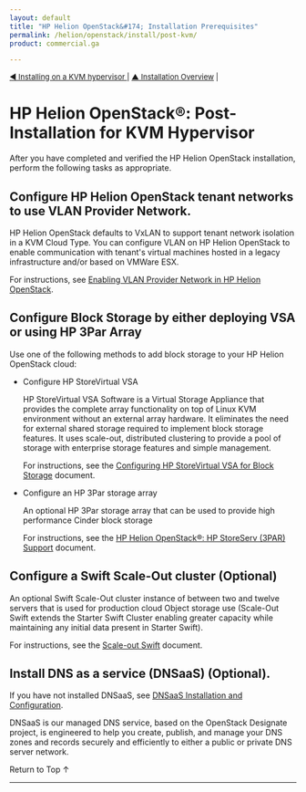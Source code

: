 ```yaml
---
layout: default
title: "HP Helion OpenStack&#174; Installation Prerequisites"
permalink: /helion/openstack/install/post-kvm/
product: commercial.ga

---
```

<!--UNDER REVISION-->


<script>

function PageRefresh {
onLoad="window.refresh"
}

PageRefresh();

</script>

<p style="font-size: small;"> <a href="/helion/openstack/install/kvm"> &#9664; Installing on a KVM hypervisor </a> | <a href="/helion/openstack/install/overview/test/">&#9650; Installation Overview</a> | </p> 


# HP Helion OpenStack&#174;: Post-Installation for KVM Hypervisor

After you have completed and verified the HP Helion OpenStack installation, perform the following tasks as appropriate.

## Configure HP Helion OpenStack tenant networks to use VLAN Provider Network. 

HP Helion OpenStack defaults to VxLAN to support tenant network isolation in a KVM Cloud Type. You can configure VLAN on HP Helion OpenStack to enable communication with tenant's virtual machines hosted in a legacy infrastructure and/or based on VMWare ESX.

For instructions, see [Enabling VLAN Provider Network in HP Helion OpenStack](/helion/openstack/vlan/provider/network/).


## Configure Block Storage by either deploying VSA or using HP 3Par Array

Use one of the following methods to add block storage to your HP Helion OpenStack cloud:

* Configure HP StoreVirtual VSA

	HP StoreVirtual VSA Software is a Virtual Storage Appliance that provides the complete array functionality on top of Linux KVM environment without an external array hardware. It eliminates the need for external shared storage required to implement block storage features. It uses scale-out, distributed clustering to provide a pool of storage with enterprise storage features and simple management.

	For instructions, see the [Configuring HP StoreVirtual VSA for Block Storage](/helion/openstack/install/vsa/overview) document. 

* Configure an HP 3Par storage array

	An optional HP 3Par storage array that can be used to provide high performance Cinder block storage 

	For instructions, see the [HP Helion OpenStack&#174;: HP StoreServ (3PAR) Support](/helion/openstack/install/3par/) document.


## Configure a Swift Scale-Out cluster **(Optional)**

An optional Swift Scale-Out cluster instance of between two and twelve servers that is used for production cloud Object storage use (Scale-Out Swift extends the Starter Swift Cluster enabling greater capacity while maintaining any initial data present in Starter Swift).

For instructions, see the [Scale-out Swift](/helion/openstack/services/object/overview/scale-out-swift/) document. 


## Install DNS as a service (DNSaaS) **(Optional)**.

If you have not installed DNSaaS, see [DNSaaS Installation and Configuration](/helion/openstack/install/dnsaas/).

DNSaaS is our managed DNS service, based on the OpenStack Designate project, is engineered to help you create, publish, and manage your DNS zones and records securely and efficiently to either a public or private DNS server network.


<a href="#top" style="padding:14px 0px 14px 0px; text-decoration: none;"> Return to Top &#8593; </a>

---
